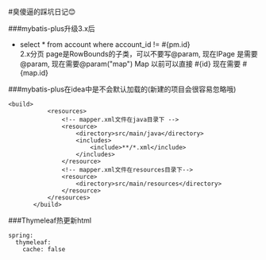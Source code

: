
#臭傻逼的踩坑日记😊

###mybatis-plus升级3.x后

- select * from account where account_id != #{pm.id}\
 2.x分页 page是RowBounds的子类，可以不要写@param, 现在IPage 是需要@param, 现在需要@param("map") Map
以前可以直接 #{id} 现在需要 #{map.id}

###mybatis-plus在idea中是不会默认加载的(新建的项目会很容易忽略哦)

```
<build>
           <resources>
               <!-- mapper.xml文件在java目录下 -->
               <resource>
                   <directory>src/main/java</directory>
                   <includes>
                       <include>**/*.xml</include>
                   </includes>
               </resource>
               <!-- mapper.xml文件在resources目录下-->
               <resource>
                   <directory>src/main/resources</directory>
               </resource>
           </resources>
       </build>
```
###Thymeleaf热更新html
```
spring:
  thymeleaf:
    cache: false
```